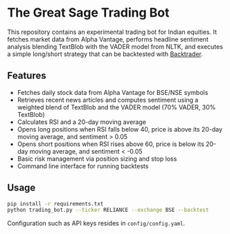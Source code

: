 # The Great Sage Trading Bot

This repository contains an experimental trading bot for Indian equities.
It fetches market data from Alpha Vantage, performs headline sentiment
analysis blending TextBlob with the VADER model from NLTK, and executes
a simple long/short strategy that can be backtested with
[Backtrader](https://www.backtrader.com/).

## Features
- Fetches daily stock data from Alpha Vantage for BSE/NSE symbols
- Retrieves recent news articles and computes sentiment using a weighted
  blend of TextBlob and the VADER model (70% VADER, 30% TextBlob)
- Calculates RSI and a 20-day moving average
- Opens long positions when RSI falls below 40, price is above its 20-day
  moving average, and sentiment > 0.05
- Opens short positions when RSI rises above 60, price is below its 20-day
  moving average, and sentiment < -0.05
- Basic risk management via position sizing and stop loss
- Command line interface for running backtests

## Usage
```bash
pip install -r requirements.txt
python trading_bot.py --ticker RELIANCE --exchange BSE --backtest
```

Configuration such as API keys resides in `config/config.yaml`.

